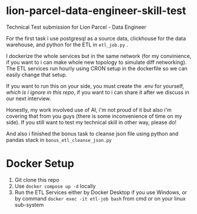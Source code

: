 # lion-parcel-data-engineer-skill-test
Technical Test submission for Lion Parcel - Data Engineer


For the first task i use postgresql as a source data, clickhouse for the data warehouse, and python for the ETL in `etl_job.py` .

I dockerize the whole services but in the same network (for my convinience, if you want to i can make whole new topology to simulate diff networking). The ETL services run hourly using CRON setup in the dockerfile so we can easily change that setup.

If you want to run this on your side, you must create the .env for yourself, _which is i ignore in this repo_, if you want to i can share it after we discuss in our next interview.

Honestly, my work involved use of AI, i'm not proud of it but also i'm covering that from you guys (there is some inconvenience of time on my side). If you still want to test my technical skill in other way, please do!

And also i finished the bonus task to cleanse json file using python and pandas stack in `bonus_etl_cleanse_json.py`

# Docker Setup

1. Git clone this repo
2. Use `docker compose up -d` locally
3. Run the ETL Services either by Docker Desktop if you use Windows, or by command `docker exec -it etl-job bash` from cmd or on your linux sub-system